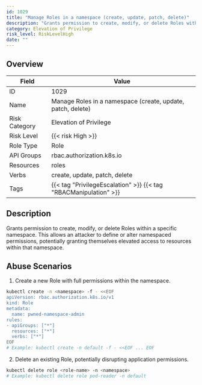 ```yaml
---
id: 1029
title: "Manage Roles in a namespace (create, update, patch, delete)"
description: "Grants permission to create, modify, or delete Roles within a specific namespace. This allows an attacker to define or alter namespaced permissions, potentially granting themselves elevated access to resources within that namespace."
category: Elevation of Privilege
risk_level: RiskLevelHigh
date: ""
---
```


## Overview

| Field         | Value                                                            |
| ------------- | ---------------------------------------------------------------- |
| ID            | 1029                                                             |
| Name          | Manage Roles in a namespace (create, update, patch, delete)      |
| Risk Category | Elevation of Privilege                                           |
| Risk Level    | {{< risk High >}}                                                |
| Role Type     | Role                                                             |
| API Groups    | rbac.authorization.k8s.io                                        |
| Resources     | roles                                                            |
| Verbs         | create, update, patch, delete                                    |
| Tags          | {{< tag "PrivilegeEscalation" >}} {{< tag "RBACManipulation" >}} |

## Description

Grants permission to create, modify, or delete Roles within a specific namespace. This allows an attacker to define or alter namespaced permissions, potentially granting themselves elevated access to resources within that namespace.

## Abuse Scenarios

1. Create a new Role with full permissions within the namespace.

```bash {copy=true}
kubectl create -n <namespace> -f - <<EOF
apiVersion: rbac.authorization.k8s.io/v1
kind: Role
metadata:
  name: pwned-namespace-admin
rules:
- apiGroups: ["*"]
  resources: ["*"]
  verbs: ["*"]
EOF
# Example: kubectl create -n default -f - <<EOF ... EOF

```

2. Delete an existing Role, potentially disrupting application permissions.

```bash {copy=true}
kubectl delete role <role-name> -n <namespace>
# Example: kubectl delete role pod-reader -n default

```
